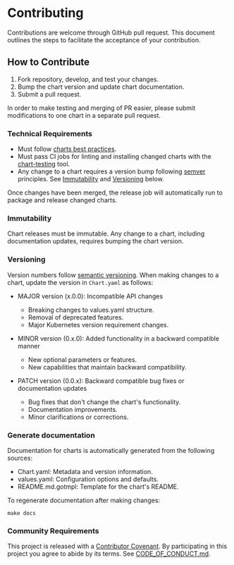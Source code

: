 # Contributing

Contributions are welcome through GitHub pull request. This document outlines the steps to facilitate the acceptance of your contribution.

## How to Contribute

1. Fork repository, develop, and test your changes.
2. Bump the chart version and update chart documentation.
3. Submit a pull request.

In order to make testing and merging of PR easier, please submit modifications to one chart in a separate pull request.

### Technical Requirements

* Must follow [charts best practices](https://helm.sh/docs/topics/chart_best_practices/).
* Must pass CI jobs for linting and installing changed charts with the [chart-testing](https://github.com/helm/chart-testing) tool.
* Any change to a chart requires a version bump following [semver](https://semver.org/) principles. See [Immutability](#immutability) and [Versioning](#versioning) below.

Once changes have been merged, the release job will automatically run to package and release changed charts.

### Immutability

Chart releases must be immutable. Any change to a chart, including documentation updates, requires bumping the chart version.

### Versioning

Version numbers follow [semantic versioning](https://semver.org/). When making changes to a chart, update the version in `Chart.yaml` as follows:

- MAJOR version (x.0.0): Incompatible API changes
  * Breaking changes to values.yaml structure.
  * Removal of deprecated features.
  * Major Kubernetes version requirement changes.

- MINOR version (0.x.0): Added functionality in a backward compatible manner
  * New optional parameters or features.
  * New capabilities that maintain backward compatibility.

- PATCH version (0.0.x): Backward compatible bug fixes or documentation updates
  * Bug fixes that don't change the chart's functionality.
  * Documentation improvements.
  * Minor clarifications or corrections.
  
### Generate documentation

Documentation for charts is automatically generated from the following sources:
- Chart.yaml: Metadata and version information.
- values.yaml: Configuration options and defaults.
- README.md.gotmpl: Template for the chart's README.

To regenerate documentation after making changes:

```shell
make docs
```

### Community Requirements

This project is released with a [Contributor Covenant](https://www.contributor-covenant.org).
By participating in this project you agree to abide by its terms.
See [CODE_OF_CONDUCT.md](./CODE_OF_CONDUCT.md).
